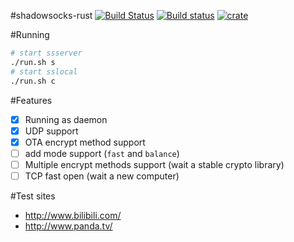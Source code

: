 #shadowsocks-rust
[![Build Status](https://travis-ci.org/loggerhead/shadowsocks-rust.svg?branch=master)](https://travis-ci.org/loggerhead/shadowsocks-rust)
[![Build status](https://ci.appveyor.com/api/projects/status/ti4hi7era48ltxq4?svg=true)](https://ci.appveyor.com/project/loggerhead/shadowsocks-rust)
[![crate](https://img.shields.io/crates/v/shadowsocks.svg)](https://crates.io/crates/shadowsocks)

#Running
```bash
# start ssserver
./run.sh s
# start sslocal
./run.sh c
```

#Features
- [x] Running as daemon
- [x] UDP support
- [x] OTA encrypt method support
- [ ] add mode support (`fast` and `balance`)
- [ ] Multiple encrypt methods support (wait a stable crypto library)
- [ ] TCP fast open (wait a new computer)

#Test sites
* http://www.bilibili.com/
* http://www.panda.tv/
